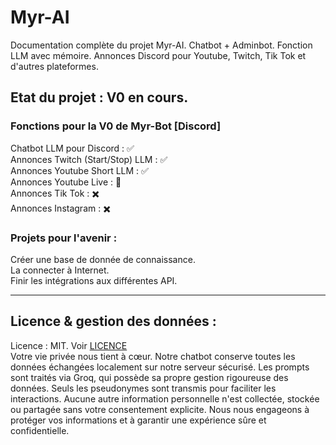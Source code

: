 # Myr-AI
Documentation complète du projet Myr-AI. Chatbot + Adminbot. Fonction LLM avec mémoire. Annonces Discord pour Youtube, Twitch, Tik Tok et d'autres plateformes.

## Etat du projet : V0 en cours.
### Fonctions pour la V0 de Myr-Bot [Discord]
Chatbot LLM pour Discord : ✅<br/>
Annonces Twitch (Start/Stop) LLM : ✅<br/>
Annonces Youtube Short LLM : ✅<br/>
Annonces Youtube Live : 🛑<br/>
Annonces Tik Tok : ✖️<br/>
Annonces Instagram : ✖️<br/>

### Projets pour l'avenir :
Créer une base de donnée de connaissance.<br/>
La connecter à Internet.<br/>
Finir les intégrations aux différentes API.<br/>
<hr>

## Licence & gestion des données :
Licence : MIT. Voir <a href=https://github.com/MiraiJinko/Myr-AI/blob/main/LICENSE>LICENCE</a></br>
Votre vie privée nous tient à cœur. Notre chatbot conserve toutes les données échangées localement sur notre serveur sécurisé. Les prompts sont traités via Groq, qui possède sa propre gestion rigoureuse des données. Seuls les pseudonymes sont transmis pour faciliter les interactions. Aucune autre information personnelle n'est collectée, stockée ou partagée sans votre consentement explicite. Nous nous engageons à protéger vos informations et à garantir une expérience sûre et confidentielle.
